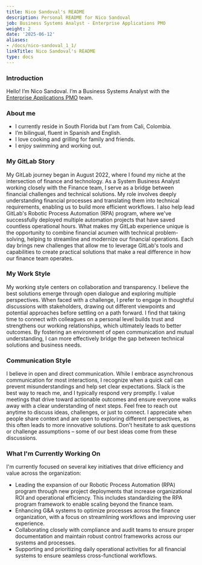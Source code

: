 ```yaml
---
title: Nico Sandoval's README
description: Personal README for Nico Sandoval
job: Business Systems Analyst - Enterprise Applications PMO
weight: 2
date: '2025-06-12'
aliases:
- /docs/nico-sandoval_1_1/
linkTitle: Nico Sandoval's README
type: docs
---
```


### Introduction

Hello! I’m Nico Sandoval. I’m a Business Systems Analyst with the [Enterprise Applications PMO](//handbook.gitlab.com/handbook/business-technology/enterprise-applications/pmo/) team.

### About me

- I currently reside in South Florida but I'am from Cali, Colombia. 
- I’m bilingual, fluent in Spanish and English.
- I love cooking and grilling for family and friends.
- I enjoy swimming and working out.

### My GitLab Story

My GitLab journey began in August 2022, where I found my niche at the intersection of finance and technology. As a System Business Analyst working closely with the Finance team, I serve as a bridge between financial challenges and technical solutions. My role involves deeply understanding financial processes and translating them into technical requirements, enabling us to build more efficient workflows. I also help lead GitLab's Robotic Process Automation (RPA) program, where we've successfully deployed multiple automation projects that have saved countless operational hours. What makes my GitLab experience unique is the opportunity to combine financial acumen with technical problem-solving, helping to streamline and modernize our financial operations. Each day brings new challenges that allow me to leverage GitLab's tools and capabilities to create practical solutions that make a real difference in how our finance team operates.

### My Work Style

My working style centers on collaboration and transparency. I believe the best solutions emerge through open dialogue and exploring multiple perspectives. When faced with a challenge, I prefer to engage in thoughtful discussions with stakeholders, drawing out different viewpoints and potential approaches before settling on a path forward. I find that taking time to connect with colleagues on a personal level builds trust and strengthens our working relationships, which ultimately leads to better outcomes. By fostering an environment of open communication and mutual understanding, I can more effectively bridge the gap between technical solutions and business needs.

### Communication Style

I believe in open and direct communication. While I embrace asynchronous communication for most interactions, I recognize when a quick call can prevent misunderstandings and help set clear expectations. Slack is the best way to reach me, and I typically respond very promptly. I value meetings that drive toward actionable outcomes and ensure everyone walks away with a clear understanding of next steps. Feel free to reach out anytime to discuss ideas, challenges, or just to connect. I appreciate when people share context and are open to exploring different perspectives, as this often leads to more innovative solutions. Don't hesitate to ask questions or challenge assumptions – some of our best ideas come from these discussions.

### What I'm Currently Working On

I'm currently focused on several key initiatives that drive efficiency and value across the organization:

- Leading the expansion of our Robotic Process Automation (RPA) program through new project deployments that increase organizational ROI and operational efficiency. This includes standardizing the RPA program framework to enable scaling beyond the finance team.
- Enhancing G&A systems to optimize processes across the finance organization, with a focus on streamlining workflows and improving user experience.
- Collaborating closely with compliance and audit teams to ensure proper documentation and maintain robust control frameworks across our systems and processes.
- Supporting and prioritizing daily operational activities for all financial systems to ensure seamless cross-functional workflows.
